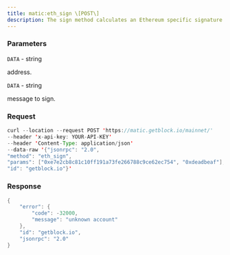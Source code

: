 ```yaml
---
title: matic:eth_sign \[POST\]
description: The sign method calculates an Ethereum specific signature withsign(keccak256(\x19Ethereum Signed Message\n + len(message) +message))).By adding a prefix to the message makes the calculated signaturerecognisable as an Ethereum specific signature. This prevents misusewhere a malicious DApp can sign arbitrary data (e.g. transaction) anduse the signature to impersonate the victim.Note the address to sign with must be unlocked.
---
```


### Parameters


`DATA` - string

address.

`DATA` - string

message to sign.

### Request

``` java
curl --location --request POST 'https://matic.getblock.io/mainnet/' 
--header 'x-api-key: YOUR-API-KEY' 
--header 'Content-Type: application/json' 
--data-raw '{"jsonrpc": "2.0",
"method": "eth_sign",
"params": ["0xe7e2cb8c81c10ff191a73fe266788c9ce62ec754", "0xdeadbeaf"],
"id": "getblock.io"}'
```

###  Response

``` java
{
    "error": {
        "code": -32000,
        "message": "unknown account"
    },
    "id": "getblock.io",
    "jsonrpc": "2.0"
}
```

